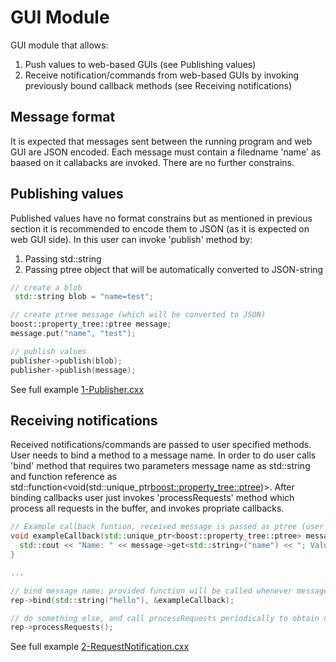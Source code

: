 # GUI Module

GUI module that allows:
1. Push values to web-based GUIs (see Publishing values)
2. Receive notification/commands from web-based GUIs by invoking previously bound callback methods (see Receiving notifications)

## Message format
It is expected that messages sent between the running program and web GUI are JSON encoded.
Each message must contain a filedname 'name' as baased on it callabacks are invoked.
There are no further constrains.  

## Publishing values
Published values have no format constrains but as mentioned in previous section it is recommended to encode them to JSON (as it is expected on web GUI side).
In this user can invoke 'publish' method by:
1. Passing std::string
2. Passing ptree object that will be automatically converted to JSON-string

```cpp
// create a blob
 std::string blob = "name=test";

// create ptree message (which will be converted to JSON)
boost::property_tree::ptree message;
message.put("name", "test");

// publish values
publisher->publish(blob);
publisher->publish(message);
```

See full example [1-Publisher.cxx](example/1-Publisher.cxx)

## Receiving notifications
Received notifications/commands are passed to user specified methods.
User needs to bind a method to a message name. In order to do user calls 'bind' method that requires two parameters message name as std::string and function reference as std::function<void(std::unique_ptr<boost::property_tree::ptree>)>.
After binding callbacks user just invokes 'processRequests' method which process all requests in the buffer, and invokes propriate callbacks.

```cpp
// Example callback funtion, received message is passed as ptree (user needs to be aware of message structure)
void exampleCallback(std::unique_ptr<boost::property_tree::ptree> message) {
  std::cout << "Name: " << message->get<std::string>("name") << "; Value: " << message->get<std::string>("value") << std::endl;
}

...

// bind message name; provided function will be called whenever message with given name arrives
rep->bind(std::string("hello"), &exampleCallback);

// do something else, and call processRequests periodically to obtain new messages from queue
rep->processRequests();
```
See full example [2-RequestNotification.cxx](example/2-RequestNotification.cxx)
